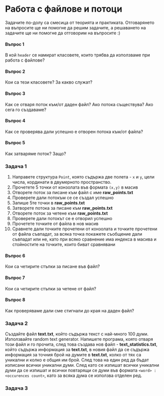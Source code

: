 # Работа с файлове и потоци

Задачите по-долу са смесица от теорията и практиката. Отговарянето на въпросите ще ни помогне да решим задачите, а решаването на задачите ще ни помогне да отговорим на въпросите :)

#### Въпрос 1
В кой `header` се намират класовете, които трябва да използваме при работа с файлове?

#### Въпрос 2
Кои са тези класовете? За какво служат?

#### Въпрос 3
Как се отваря поток към/от даден файл? Ако потока съществува? Ако сега го създаваме?

#### Въпрос 4
Как се проверява дали успешно е отворен потока към/от файла?

#### Въпрос 5
Как затваряме поток? Защо?

### Задача 1
1. Направете структура `Point`, която съдържа две полета - `x` и `y`, цели числа, кординати в двумерното пространство.
2. Прочетете 5 точки от конзолата във формата `(x,y)` в масив
3. Отворете поток за писане към файл с име **raw_points.txt**
4. Проверете дали потокъм се се създал успешно
5. Запише 5те точки в **raw_points.txt**
6. Затворете потока за писане към **raw_points.txt**
7. Отворете поток за четене към **raw_points.txt**
8. Проверете дали потокът се е отворил успешно
9. Прочетете точките от файла в нов масив
10. Сравнете дали точките прочетени от конзолата и точките прочетени от файла съвпадат, за всяка точка покажете съобщение дали съвпадат или не, като при всяко сравнение има индекса в масива и стойностите на точките, които биват сравнявани

#### Въпрос 6
Кои са четирите стъпки за писане във файл?

#### Въпрос 7
Кои са четирите стъпки за четене от файл?

#### Въпрос 8
Как проверяваме дали сме стигнали до края на даден файл?

### Задача 2
Създайте файл **text.txt**, който съдържа текст с най-много 100 думи. Използвайте random text generator. Напишете програма, която отваря този файл и го прочита, след това създава нов файл - **text_statistics.txt**, който съдържа информация за **text.txt**, в новия файл да се съдържа информация за точния брой на думите в **text.txt**, колко от тях са уникални и колко е общия им брой. След това на един ред да бъдат изписани всички уникални думи. След като се изпишат всички уникални думи да се изпишат и всички повтарящи се думи във формата `<word> : <occurences count>`, като за всяка дума се използва отделен ред.

### Задача 3


